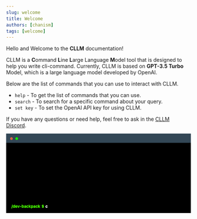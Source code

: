 ```yaml
---
slug: welcome
title: Welcome
authors: [chanism]
tags: [welcome]
---
```


Hello and Welcome to the **CLLM** documentation!

CLLM is a **C**ommand **L**ine **L**arge Language **M**odel tool that is designed to help you write cli-command.
Currently, CLLM is based on **GPT-3.5 Turbo** Model, which is a large language model developed by OpenAI.

Below are the list of commands that you can use to interact with CLLM.
- `help` - To get the list of commands that you can use.
- `search` - To search for a specific command about your query.
- `set key` - To set the OpenAI API key for using CLLM.

If you have any questions or need help, feel free to ask in the [CLLM Discord](https://discord.gg/sy9BhhdbJu).

![cllm-example-1](./cllm-example-1.gif)